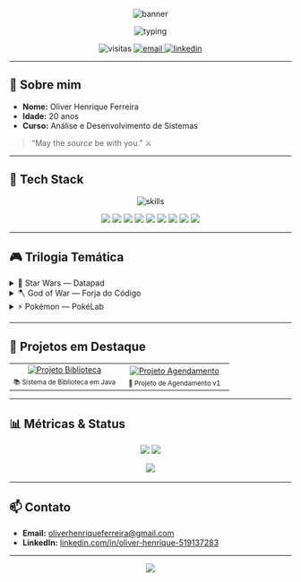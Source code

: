<!--
  README dinâmico por Oliver Henrique Ferreira
  Temas: Star Wars ✨⚔️ • God of War 🪓🔥 • Pokémon ⚡🎮
-->

<!-- Banner animado -->
<p align="center">
  <img src="https://capsule-render.vercel.app/api?type=waving&height=220&color=0:0ea5e9,100:8b5cf6&text=Oliver%20Henrique%20Ferreira&fontAlign=50&fontSize=42&fontColor=ffffff&desc=ADS%20Student%20%7C%20C%20%2F%20Java%20%2F%20JS%20%2F%20Python%20%2F%20PostgreSQL%20%2F%20PHP%20%2F%20HTML5%20%2F%20CSS3%20%2F%20Bootstrap&descAlign=50&descAlignY=65" alt="banner" />
</p>

<!-- Headline typing -->
<p align="center">
  <img src="https://readme-typing-svg.demolab.com?font=JetBrains+Mono&weight=600&size=22&pause=1200&center=true&vCenter=true&width=800&lines=%F0%9F%8C%8C+Que+a+For%C3%A7a+esteja+com+o+Seu+%C3%93timo+C%C3%B3digo!;%F0%9F%AA%93+BOY...+commita+isso+logo!;%E2%9A%A1+Gotta+ship+'em+all!;Graduando+em+An%C3%A1lise+e+Desenvolvimento+de+Sistemas" alt="typing" />
</p>

<p align="center">
  <img src="https://komarev.com/ghpvc/?username=oliverhenrique04&label=visitas&style=flat&color=8b5cf6" alt="visitas" />
  <a href="mailto:oliverhenriqueferreira@gmail.com">
    <img src="https://img.shields.io/badge/Email-oliverhenriqueferreira%40gmail.com-0ea5e9?logo=gmail&logoColor=white" alt="email" />
  </a>
  <a href="https://www.linkedin.com/in/oliver-henrique-519137283/" target="_blank">
    <img src="https://img.shields.io/badge/LinkedIn-Perfil-0a66c2?logo=linkedin&logoColor=white" alt="linkedin" />
  </a>
</p>

---

## 👤 Sobre mim
- **Nome:** Oliver Henrique Ferreira  
- **Idade:** 20 anos  
- **Curso:** Análise e Desenvolvimento de Sistemas  

> “May the *source* be with you.” ⚔️

---

## 🧰 Tech Stack

<p align="center">
  <img src="https://skillicons.dev/icons?i=c,java,js,python,postgres,php,html,css,bootstrap" height="48" alt="skills" />
</p>

<p align="center">
  <img src="https://img.shields.io/badge/C-Low%20Level%20Jedi-111827?logo=c&logoColor=white" />
  <img src="https://img.shields.io/badge/Java-Blades%20of%20Chaos-111827?logo=openjdk&logoColor=white" />
  <img src="https://img.shields.io/badge/JavaScript-Thunderbolt%20(Pikachu)-111827?logo=javascript&logoColor=F7DF1E" />
  <img src="https://img.shields.io/badge/Python-Force%20User-111827?logo=python&logoColor=3776AB" />
  <img src="https://img.shields.io/badge/PostgreSQL-Imperial%20Data%20Vault-111827?logo=postgresql&logoColor=4169E1" />
  <img src="https://img.shields.io/badge/PHP-Web%20Summon%20Spell-111827?logo=php&logoColor=777BB4" />
  <img src="https://img.shields.io/badge/HTML5-Markup%20Holocron-111827?logo=html5&logoColor=E34F26" />
  <img src="https://img.shields.io/badge/CSS3-Stylish%20Force-111827?logo=css3&logoColor=1572B6" />
  <img src="https://img.shields.io/badge/Bootstrap-Responsive%20Armor-111827?logo=bootstrap&logoColor=7952B3" />
</p>

---

## 🎮 Trilogia Temática
<details>
  <summary>🌌 Star Wars — Datapad</summary>
  <br />
  <blockquote>
    <b>Jedi Dev Log</b>: testes unitários são o meu treinamento com o Mestre Yoda.
  </blockquote>
  <p align="center">
    <img src="https://raw.githubusercontent.com/DenverCoder1/demonstration-assets/main/space/space-scanlines.gif" width="680" alt="starfield" />
  </p>
</details>

<details>
  <summary>🪓 God of War — Forja do Código</summary>
  <br />
  <blockquote>
    <b>Kratos</b>: “BOY… nomeia tuas variáveis com honra.”
  </blockquote>
  <p align="center">
    <img src="https://raw.githubusercontent.com/platane/snk/output/github-contribution-grid-snake.svg" alt="snake" />
  </p>
</details>

<details>
  <summary>⚡ Pokémon — PokéLab</summary>
  <br />
  <blockquote>
    <b>Professor Oak</b>: “Refatora primeiro, captura features depois.”
  </blockquote>
  <p align="center">
    <img src="https://raw.githubusercontent.com/itsjz/retro-sprites/main/gifs/pikachu-run.gif" width="140" alt="pikachu gif" />
  </p>
</details>

---

## 🚀 Projetos em Destaque
<table>
  <tr>
    <td align="center" width="50%">
      <a href="https://github.com/oliverhenrique04/Projeto_Biblioteca">
        <img src="https://github-readme-stats.vercel.app/api/pin/?username=oliverhenrique04&repo=Projeto_Biblioteca&theme=tokyonight" alt="Projeto Biblioteca" />
      </a>
      <br/>
      <sub>📚 Sistema de Biblioteca em Java</sub>
    </td>
    <td align="center" width="50%">
      <a href="https://github.com/oliverhenrique04/Projeto-de-Agendamento-v1">
        <img src="https://github-readme-stats.vercel.app/api/pin/?username=oliverhenrique04&repo=Projeto-de-Agendamento-v1&theme=tokyonight" alt="Projeto Agendamento" />
      </a>
      <br/>
      <sub>📅 Projeto de Agendamento v1</sub>
    </td>
  </tr>
</table>

---

## 📊 Métricas & Status
<p align="center">
  <img src="https://github-readme-stats.vercel.app/api?username=oliverhenrique04&show_icons=true&theme=tokyonight" height="150" />
  <img src="https://github-readme-streak-stats.herokuapp.com/?user=oliverhenrique04&theme=tokyonight" height="150" />
</p>
<p align="center">
  <img src="https://github-readme-stats.vercel.app/api/top-langs/?username=oliverhenrique04&layout=compact&theme=tokyonight" height="150" />
</p>

---

## 📫 Contato
- **Email:** oliverhenriqueferreira@gmail.com  
- **LinkedIn:** [linkedin.com/in/oliver-henrique-519137283](https://www.linkedin.com/in/oliver-henrique-519137283/)

---

<p align="center">
  <img src="https://capsule-render.vercel.app/api?type=waving&height=120&color=0:8b5cf6,100:0ea5e9&section=footer" />
</p>
